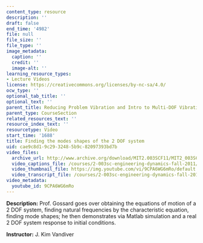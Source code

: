 ```yaml
---
content_type: resource
description: ''
draft: false
end_time: '4982'
file: null
file_size: ''
file_type: ''
image_metadata:
  caption: ''
  credit: ''
  image-alt: ''
learning_resource_types:
- Lecture Videos
license: https://creativecommons.org/licenses/by-nc-sa/4.0/
ocw_type: ''
optional_tab_title: ''
optional_text: ''
parent_title: Reducing Problem Vibration and Intro to Multi-DOF Vibration
parent_type: CourseSection
related_resources_text: ''
resource_index_text: ''
resourcetype: Video
start_time: '1688'
title: Finding the modes shapes of the 2 DOF system
uid: cae9c8d1-9c29-3248-5b9c-82097393bd7b
video_files:
  archive_url: http://www.archive.org/download/MIT2.003SCF11/MIT2_003SCF11_lec22_300k.mp4
  video_captions_file: /courses/2-003sc-engineering-dynamics-fall-2011/5aaa050a12e3573fa5b7c7bf511efb0f_9CPA6WG6mRo.vtt
  video_thumbnail_file: https://img.youtube.com/vi/9CPA6WG6mRo/default.jpg
  video_transcript_file: /courses/2-003sc-engineering-dynamics-fall-2011/638045399de847e5c734bc65d35328f1_9CPA6WG6mRo.pdf
video_metadata:
  youtube_id: 9CPA6WG6mRo
---
```

**Description:** Prof. Gossard goes over obtaining the equations of motion of a 2 DOF system, finding natural frequencies by the characteristic equation, finding mode shapes; he then demonstrates via Matlab simulation and a real 2 DOF system response to initial conditions.

**Instructor:** J. Kim Vandiver